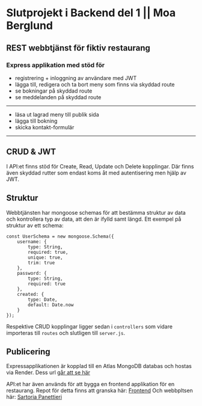 # Slutprojekt i Backend del 1 || Moa Berglund

## REST webbtjänst för fiktiv restaurang
### Express applikation med stöd för
* registrering + inloggning av användare med JWT
* lägga till, redigera och ta bort meny som finns via skyddad route
* se bokningar på skyddad route
* se meddelanden på skyddad route
---
* läsa ut lagrad meny till publik sida
* lägga till bokning
* skicka kontakt-formulär
---

## CRUD & JWT
I API:et finns stöd för Create, Read, Update och Delete kopplingar.
Där finns även skyddad rutter som endast koms åt med autentisering men hjälp av JWT.

## Struktur
Webbtjänsten har mongoose schemas för att bestämma struktur av data och kontrollera typ av data, att den är ifylld samt längd. 
Ett exempel på struktur av ett schema:
```
const UserSchema = new mongoose.Schema({
    username: {
        type: String,
        required: true,
        unique: true,
        trim: true
    },
    password: {
        type: String,
        required: true
    },
    created: {
        type: Date,
        default: Date.now
    }
});
```

Respektive CRUD kopplingar ligger sedan i `controllers` som vidare importeras till `routes` och slutligen till `server.js`.

## Publicering
Expressapplikationen är kopplad till en Atlas MongoDB databas och hostas via Render.
Dess url [går att se här](https://b-project.onrender.com/api/)

API:et har även används för att bygga en frontend applikation för en restaurang.
Repot för detta finns att granska här: [Frontend](https://github.com/moaberglund/B-PROJECT-FRONTEND?tab=readme-ov-file)
Och webbpltsen här: [Sartoria Panettieri](https://pizzeriasartoria.netlify.app/)